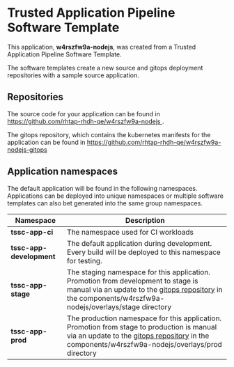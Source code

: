 # Trusted Application Pipeline Software Template

This application, **w4rszfw9a-nodejs**, was created from a Trusted Application Pipeline Software Template.

The software templates create a new source and gitops deployment repositories with a sample source application. 

## Repositories

The source code for your application can be found in [https://github.com/rhtap-rhdh-qe/w4rszfw9a-nodejs ](https://github.com/rhtap-rhdh-qe/w4rszfw9a-nodejs ).
 
The gitops repository, which contains the kubernetes manifests for the application can be found in 
[https://github.com/rhtap-rhdh-qe/w4rszfw9a-nodejs-gitops ](https://github.com/rhtap-rhdh-qe/w4rszfw9a-nodejs-gitops ) 

## Application namespaces 

The default application will be found in the following namespaces. Applications can be deployed into unique namespaces or multiple software templates can also bet generated into the same group namespaces.  

|  Namespace   |  Description   |  
| -------- | -------- |
| **tssc-app-ci** | The namespace used for CI workloads |
| **tssc-app-development** | The default application during development. Every build will be deployed to this namespace for testing. |
| **tssc-app-stage** | The staging namespace for this application. Promotion from development to stage is manual via an update to the [gitops repository](https://github.com/rhtap-rhdh-qe/w4rszfw9a-nodejs-gitops ) in the components/w4rszfw9a-nodejs/overlays/stage directory |
| **tssc-app-prod** | The production namespace for this application. Promotion from stage to production is manual via an update to the [gitops repository](https://github.com/rhtap-rhdh-qe/w4rszfw9a-nodejs-gitops ) in the components/w4rszfw9a-nodejs/overlays/prod directory |